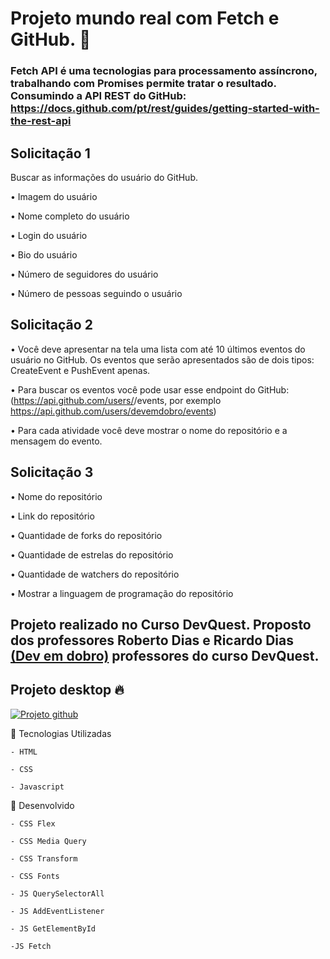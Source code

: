 # Projeto mundo real com Fetch e GitHub.   🚀
### Fetch API é uma tecnologias para processamento assíncrono, trabalhando com Promises permite tratar o resultado. Consumindo a  API REST do GitHub: https://docs.github.com/pt/rest/guides/getting-started-with-the-rest-api


## Solicitação 1 

Buscar as informações do usuário do GitHub.

• Imagem do usuário 

• Nome completo do usuário 

• Login do usuário 

• Bio do usuário

• Número de seguidores do usuário 

• Número de pessoas seguindo o usuário

## Solicitação 2 

•  Você deve apresentar na tela uma lista com até
10 últimos eventos do usuário no GitHub. Os
eventos que serão apresentados são de dois
tipos: CreateEvent e PushEvent apenas.

• Para buscar os eventos você pode usar esse
endpoint do GitHub:
(https://api.github.com/users/<coloque-o-nomedo-usuario-aqui>/events, por exemplo
https://api.github.com/users/devemdobro/events)

• Para cada atividade você deve mostrar o nome
do repositório e a mensagem do evento.

## Solicitação 3

• Nome do repositório

• Link do repositório

• Quantidade de forks do repositório

• Quantidade de estrelas do repositório

• Quantidade de watchers do repositório

• Mostrar a linguagem de programação do
repositório 

## Projeto realizado no Curso DevQuest. Proposto dos professores Roberto Dias e Ricardo Dias [(Dev em dobro)](https://www.instagram.com/devemdobro/) professores do curso DevQuest.

## Projeto desktop 🔥

 [<img src="/src/images/projeto-github.gif" alt="Projeto github">]()

📌  Tecnologias Utilizadas 
````
- HTML

- CSS 

- Javascript 
````

📌  Desenvolvido
````
- CSS Flex 

- CSS Media Query

- CSS Transform

- CSS Fonts

- JS QuerySelectorAll

- JS AddEventListener

- JS GetElementById

-JS Fetch
````
